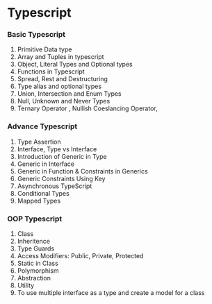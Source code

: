 # Typescript

### Basic Typescript

1. Primitive Data type
1. Array and Tuples in typescript
1. Object, Literal Types and Optional types
1. Functions in Typescript
1. Spread, Rest and Destructuring
1. Type alias and optional types
1. Union, Intersection and Enum Types
1. Null, Unknown and Never Types
1. Ternary Operator , Nullish Coeslancing Operator,

### Advance Typescript

1. Type Assertion
1. Interface, Type vs Interface
1. Introduction of Generic in Type
1. Generic in Interface
1. Generic in Function & Constraints in Generics
1. Generic Constraints Using Key
1. Asynchronous TypeScript
1. Conditional Types
1. Mapped Types

### OOP Typescript

1. Class
1. Inheritence
1. Type Guards
1. Access Modifiers: Public, Private, Protected
1. Static in Class
1. Polymorphism
1. Abstraction
1. Utility
1. To use multiple interface as a type and create a model for a class
